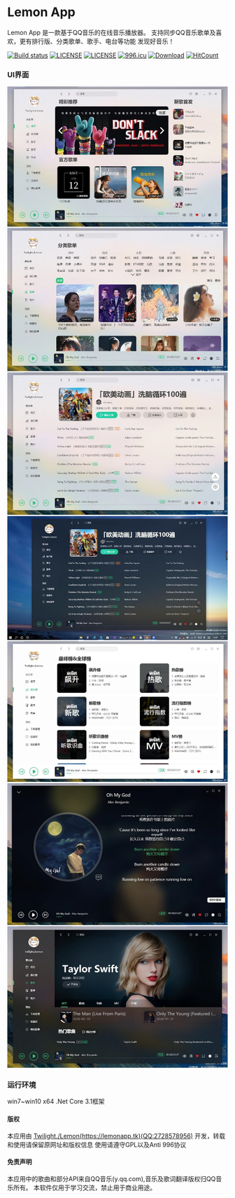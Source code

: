 # Lemon App
Lemon App 是一款基于QQ音乐的在线音乐播放器。
支持同步QQ音乐歌单及喜欢，更有排行版、分类歌单、歌手、电台等功能 发现好音乐！

[![Build status](https://github.com/LemonCodeTeam/Lemon-App/workflows/.NET%20Core/badge.svg)](https://github.com/LemonCodeTeam/Lemon-App/actions)
[![LICENSE](https://img.shields.io/badge/license-GPL%20v3.0-blue.svg?style=flat-square)](https://github.com/TwilightLemon/Lemon-App/blob/master/LICENSE)
[![LICENSE](https://img.shields.io/badge/license-Anti%20996-blue.svg)](https://github.com/996icu/996.ICU/blob/master/LICENSE)
[![996.icu](https://img.shields.io/badge/link-996.icu-red.svg)](https://996.icu)
[![Download](https://img.shields.io/badge/Download-Lemon%20App-%23FF4D5B.svg?style=flat-squar)](https://files-cdn.cnblogs.com/files/TwilightLemon/win-release.zip)
[![HitCount](http://hits.dwyl.com/TwilightLemon/TwilightLemon/Lemon-App.svg)](http://hits.dwyl.com/TwilightLemon/TwilightLemon/Lemon-App)
 
### UI界面
![主页](https://raw.githubusercontent.com/TwilightLemon/Data/master/a1.jpg)
![歌单](https://raw.githubusercontent.com/TwilightLemon/Data/master/a2.jpg)
![列表](https://raw.githubusercontent.com/TwilightLemon/Data/master/a3.jpg)
![暗色亚克力主题](https://raw.githubusercontent.com/TwilightLemon/Data/master/a4.jpg)
![排行榜](https://raw.githubusercontent.com/TwilightLemon/Data/master/a6.jpg)
![歌词](https://raw.githubusercontent.com/TwilightLemon/Data/master/a5.jpg)
![歌手](https://raw.githubusercontent.com/TwilightLemon/Data/master/a7.jpg)

### 运行环境
win7~win10 x64 .Net Core 3.1框架

#### 版权
本应用由 [Twilight./Lemon(https://lemonapp.tk)(QQ:2728578956)](https://lemonapp.tk) 开发，转载和使用请保留原网址和版权信息
使用请遵守GPL以及Anti 996协议

#### 免责声明
本应用中的歌曲和部分API来自QQ音乐(y.qq.com),音乐及歌词翻译版权归QQ音乐所有。
本软件仅用于学习交流，禁止用于商业用途。
